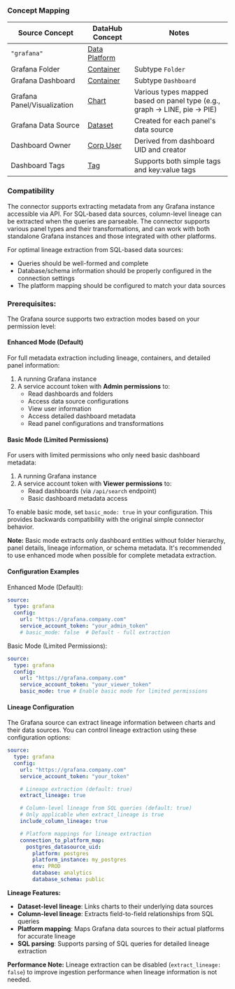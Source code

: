 ### Concept Mapping

| Source Concept              | DataHub Concept                                           | Notes                                                                    |
| --------------------------- | --------------------------------------------------------- | ------------------------------------------------------------------------ |
| `"grafana"`                 | [Data Platform](../../metamodel/entities/dataPlatform.md) |                                                                          |
| Grafana Folder              | [Container](../../metamodel/entities/container.md)        | Subtype `Folder`                                                         |
| Grafana Dashboard           | [Container](../../metamodel/entities/container.md)        | Subtype `Dashboard`                                                      |
| Grafana Panel/Visualization | [Chart](../../metamodel/entities/chart.md)                | Various types mapped based on panel type (e.g., graph → LINE, pie → PIE) |
| Grafana Data Source         | [Dataset](../../metamodel/entities/dataset.md)            | Created for each panel's data source                                     |
| Dashboard Owner             | [Corp User](../../metamodel/entities/corpuser.md)         | Derived from dashboard UID and creator                                   |
| Dashboard Tags              | [Tag](../../metamodel/entities/tag.md)                    | Supports both simple tags and key:value tags                             |

### Compatibility

The connector supports extracting metadata from any Grafana instance accessible via API. For SQL-based data sources, column-level lineage can be extracted when the queries are parseable. The connector supports various panel types and their transformations, and can work with both standalone Grafana instances and those integrated with other platforms.

For optimal lineage extraction from SQL-based data sources:

- Queries should be well-formed and complete
- Database/schema information should be properly configured in the connection settings
- The platform mapping should be configured to match your data sources

### Prerequisites:

The Grafana source supports two extraction modes based on your permission level:

#### Enhanced Mode (Default)

For full metadata extraction including lineage, containers, and detailed panel information:

1. A running Grafana instance
2. A service account token with **Admin permissions** to:
   - Read dashboards and folders
   - Access data source configurations
   - View user information
   - Access detailed dashboard metadata
   - Read panel configurations and transformations

#### Basic Mode (Limited Permissions)

For users with limited permissions who only need basic dashboard metadata:

1. A running Grafana instance
2. A service account token with **Viewer permissions** to:
   - Read dashboards (via `/api/search` endpoint)
   - Basic dashboard metadata access

To enable basic mode, set `basic_mode: true` in your configuration. This provides backwards compatibility with the original simple connector behavior.

**Note:** Basic mode extracts only dashboard entities without folder hierarchy, panel details, lineage information, or schema metadata. It's recommended to use enhanced mode when possible for complete metadata extraction.

#### Configuration Examples

Enhanced Mode (Default):

```yaml
source:
  type: grafana
  config:
    url: "https://grafana.company.com"
    service_account_token: "your_admin_token"
    # basic_mode: false  # Default - full extraction
```

Basic Mode (Limited Permissions):

```yaml
source:
  type: grafana
  config:
    url: "https://grafana.company.com"
    service_account_token: "your_viewer_token"
    basic_mode: true # Enable basic mode for limited permissions
```

#### Lineage Configuration

The Grafana source can extract lineage information between charts and their data sources. You can control lineage extraction using these configuration options:

```yaml
source:
  type: grafana
  config:
    url: "https://grafana.company.com"
    service_account_token: "your_token"

    # Lineage extraction (default: true)
    extract_lineage: true

    # Column-level lineage from SQL queries (default: true)
    # Only applicable when extract_lineage is true
    include_column_lineage: true

    # Platform mappings for lineage extraction
    connection_to_platform_map:
      postgres_datasource_uid:
        platform: postgres
        platform_instance: my_postgres
        env: PROD
        database: analytics
        database_schema: public
```

**Lineage Features:**

- **Dataset-level lineage**: Links charts to their underlying data sources
- **Column-level lineage**: Extracts field-to-field relationships from SQL queries
- **Platform mapping**: Maps Grafana data sources to their actual platforms for accurate lineage
- **SQL parsing**: Supports parsing of SQL queries for detailed lineage extraction

**Performance Note:** Lineage extraction can be disabled (`extract_lineage: false`) to improve ingestion performance when lineage information is not needed.
